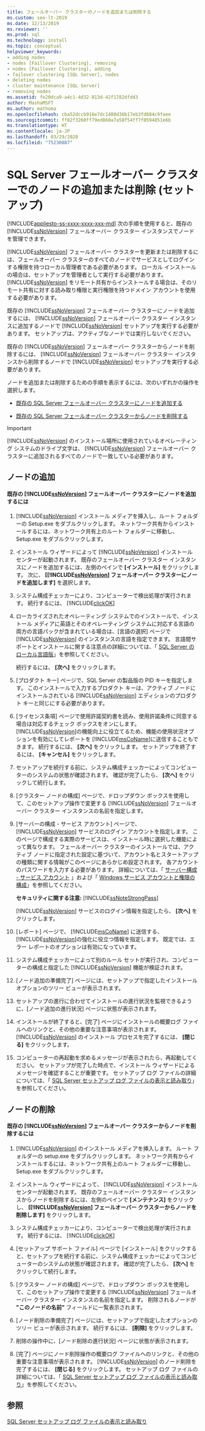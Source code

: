 ```yaml
---
title: フェールオーバー クラスターのノードを追加または削除する
ms.custom: seo-lt-2019
ms.date: 12/13/2019
ms.reviewer: ''
ms.prod: sql
ms.technology: install
ms.topic: conceptual
helpviewer_keywords:
- adding nodes
- nodes [Faillover Clustering], removing
- nodes [Faillover Clustering], adding
- failover clustering [SQL Server], nodes
- deleting nodes
- cluster maintenance [SQL Server]
- removing nodes
ms.assetid: fe20dca9-a4c1-4d32-813d-42f1782dfdd3
author: MashaMSFT
ms.author: mathoma
ms.openlocfilehash: cba52dccb916e7dc1400d36b17eb3fd884c9faee
ms.sourcegitcommit: ff82f3260ff79ed860a7a58f54ff7f0594851e6b
ms.translationtype: HT
ms.contentlocale: ja-JP
ms.lasthandoff: 03/29/2020
ms.locfileid: "75230887"
---
```

# <a name="add-or-remove-nodes-in-a-sql-server-failover-cluster-setup"></a>SQL Server フェールオーバー クラスターでのノードの追加または削除 (セットアップ)
[!INCLUDE[appliesto-ss-xxxx-xxxx-xxx-md](../../../includes/appliesto-ss-xxxx-xxxx-xxx-md.md)]
  次の手順を使用すると、既存の [!INCLUDE[ssNoVersion](../../../includes/ssnoversion-md.md)] フェールオーバー クラスター インスタンスでノードを管理できます。  
  
 [!INCLUDE[ssNoVersion](../../../includes/ssnoversion-md.md)] フェールオーバー クラスターを更新または削除するには、フェールオーバー クラスターのすべてのノードでサービスとしてログインする権限を持つローカル管理者である必要があります。 ローカル インストールの場合は、セットアップを管理者として実行する必要があります。 [!INCLUDE[ssNoVersion](../../../includes/ssnoversion-md.md)] をリモート共有からインストールする場合は、そのリモート共有に対する読み取り権限と実行権限を持つドメイン アカウントを使用する必要があります。  
  
 既存の [!INCLUDE[ssNoVersion](../../../includes/ssnoversion-md.md)] フェールオーバー クラスターにノードを追加するには、 [!INCLUDE[ssNoVersion](../../../includes/ssnoversion-md.md)] フェールオーバー クラスター インスタンスに追加するノードで [!INCLUDE[ssNoVersion](../../../includes/ssnoversion-md.md)] セットアップを実行する必要があります。 セットアップは、アクティブなノードでは実行しないでください。  
  
 既存の [!INCLUDE[ssNoVersion](../../../includes/ssnoversion-md.md)] フェールオーバー クラスターからノードを削除するには、 [!INCLUDE[ssNoVersion](../../../includes/ssnoversion-md.md)] フェールオーバー クラスター インスタンスから削除するノードで [!INCLUDE[ssNoVersion](../../../includes/ssnoversion-md.md)] セットアップを実行する必要があります。  
  
 ノードを追加または削除するための手順を表示するには、次のいずれかの操作を選択します。  
  
-   [既存の SQL Server フェールオーバー クラスターにノードを追加する](#Add)  
  
-   [既存の SQL Server フェールオーバー クラスターからノードを削除する](#Remove)  
  
> [!IMPORTANT]  
>  [!INCLUDE[ssNoVersion](../../../includes/ssnoversion-md.md)] のインストール場所に使用されているオペレーティング システムのドライブ文字は、 [!INCLUDE[ssNoVersion](../../../includes/ssnoversion-md.md)] フェールオーバー クラスターに追加されるすべてのノードで一致している必要があります。  
  
##  <a name="add-node"></a><a name="Add"></a> ノードの追加  
  
#### <a name="to-add-a-node-to-an-existing-ssnoversion-failover-cluster"></a>既存の [!INCLUDE[ssNoVersion](../../../includes/ssnoversion-md.md)] フェールオーバー クラスターにノードを追加するには  
  
1.  [!INCLUDE[ssNoVersion](../../../includes/ssnoversion-md.md)] インストール メディアを挿入し、ルート フォルダーの Setup.exe をダブルクリックします。 ネットワーク共有からインストールするには、ネットワーク共有上のルート フォルダーに移動し、Setup.exe をダブルクリックします。  
  
2.  インストール ウィザードによって [!INCLUDE[ssNoVersion](../../../includes/ssnoversion-md.md)] インストール センターが起動されます。 既存のフェールオーバー クラスター インスタンスにノードを追加するには、左側のペインで **[インストール]** をクリックします。 次に、 **[[!INCLUDE[ssNoVersion](../../../includes/ssnoversion-md.md)] フェールオーバー クラスターにノードを追加します]** を選択します。  
  
3.  システム構成チェッカーにより、コンピューターで検出処理が実行されます。 続行するには、 [!INCLUDE[clickOK](../../../includes/clickok-md.md)]  
  
4.  ローカライズされたオペレーティング システムでのインストールで、インストール メディアに英語とそのオペレーティング システムに対応する言語の両方の言語パックが含まれている場合は、[言語の選択] ページで [!INCLUDE[ssNoVersion](../../../includes/ssnoversion-md.md)] のインスタンスの言語を指定できます。 言語間サポートとインストールに関する注意点の詳細については、「 [SQL Server のローカル言語版](../../../sql-server/install/local-language-versions-in-sql-server.md)」を参照してください。  
  
     続行するには、 **[次へ]** をクリックします。  
  
5.  [プロダクト キー] ページで、SQL Server の製品版の PID キーを指定します。 このインストールで入力するプロダクト キーは、アクティブ ノードにインストールされている [!INCLUDE[ssNoVersion](../../../includes/ssnoversion-md.md)] エディションのプロダクト キーと同じにする必要があります。  
  
6.  [ライセンス条項] ページで使用許諾契約書を読み、使用許諾条件に同意する場合は対応するチェック ボックスをオンにします。 [!INCLUDE[ssNoVersion](../../../includes/ssnoversion-md.md)]の機能向上に役立てるため、機能の使用状況オプションを有効にしてレポートを [!INCLUDE[msCoName](../../../includes/msconame-md.md)]に送信することもできます。 続行するには、 **[次へ]** をクリックします。 セットアップを終了するには、 **[キャンセル]** をクリックします。  
  
7.  セットアップを続行する前に、システム構成チェッカーによってコンピューターのシステムの状態が確認されます。 確認が完了したら、 **[次へ]** をクリックして続行します。  
  
8.  [クラスター ノードの構成] ページで、ドロップダウン ボックスを使用して、このセットアップ操作で変更する [!INCLUDE[ssNoVersion](../../../includes/ssnoversion-md.md)] フェールオーバー クラスター インスタンスの名前を指定します。  
  
9. [サーバーの構成 - サービス アカウント] ページで、[!INCLUDE[ssNoVersion](../../../includes/ssnoversion-md.md)] サービスのログイン アカウントを指定します。 このページで構成する実際のサービスは、インストール時に選択した機能によって異なります。 フェールオーバー クラスターのインストールでは、アクティブ ノードに指定された設定に基づいて、アカウント名とスタートアップの種類に関する情報がこのページにあらかじめ設定されます。 各アカウントのパスワードを入力する必要があります。 詳細については、「 [サーバー構成 - サービス アカウント](https://msdn.microsoft.com/library/c283702d-ab20-4bfa-9272-f0c53c31cb9f) 」および「 [Windows サービス アカウントと権限の構成](../../../database-engine/configure-windows/configure-windows-service-accounts-and-permissions.md)」を参照してください。  
  
     **セキュリティに関する注意:** [!INCLUDE[ssNoteStrongPass](../../../includes/ssnotestrongpass-md.md)]  
  
     [!INCLUDE[ssNoVersion](../../../includes/ssnoversion-md.md)] サービスのログイン情報を指定したら、 **[次へ]** をクリックします。  
  
10. [レポート] ページで、 [!INCLUDE[msCoName](../../../includes/msconame-md.md)] に送信する、 [!INCLUDE[ssNoVersion](../../../includes/ssnoversion-md.md)]の強化に役立つ情報を指定します。 既定では、エラー レポートのオプションは有効になっています。  
  
11. システム構成チェッカーによって別のルール セットが実行され、コンピューターの構成と指定した [!INCLUDE[ssNoVersion](../../../includes/ssnoversion-md.md)] 機能が検証されます。  
  
12. [ノード追加の準備完了] ページには、セットアップで指定したインストール オプションのツリー ビューが表示されます。  
  
13. セットアップの進行に合わせてインストールの進行状況を監視できるように、[ノード追加の進行状況] ページに状態が表示されます。  
  
14. インストールが終了すると、[完了] ページにインストールの概要ログ ファイルへのリンクと、その他の重要な注意事項が表示されます。 [!INCLUDE[ssNoVersion](../../../includes/ssnoversion-md.md)] のインストール プロセスを完了するには、 **[閉じる]** をクリックします。  
  
15. コンピューターの再起動を求めるメッセージが表示されたら、再起動してください。 セットアップが完了した時点で、インストール ウィザードによるメッセージを確認することが重要です。 セットアップ ログ ファイルの詳細については、「 [SQL Server セットアップ ログ ファイルの表示と読み取り](../../../database-engine/install-windows/view-and-read-sql-server-setup-log-files.md)」を参照してください。  
  
##  <a name="remove-node"></a><a name="Remove"></a> ノードの削除  
  
#### <a name="to-remove-a-node-from-an-existing-ssnoversion-failover-cluster"></a>既存の [!INCLUDE[ssNoVersion](../../../includes/ssnoversion-md.md)] フェールオーバー クラスターからノードを削除するには  
  
1.  [!INCLUDE[ssNoVersion](../../../includes/ssnoversion-md.md)] のインストール メディアを挿入します。 ルート フォルダーの setup.exe をダブルクリックします。 ネットワーク共有からインストールするには、ネットワーク共有上のルート フォルダーに移動し、Setup.exe をダブルクリックします。  
  
2.  インストール ウィザードによって、 [!INCLUDE[ssNoVersion](../../../includes/ssnoversion-md.md)] インストール センターが起動されます。 既存のフェールオーバー クラスター インスタンスからノードを削除するには、左側のペインで **[メンテナンス]** をクリックし、 **[[!INCLUDE[ssNoVersion](../../../includes/ssnoversion-md.md)] フェールオーバー クラスターからノードを削除します]** をクリックします。  
  
3.  システム構成チェッカーにより、コンピューターで検出処理が実行されます。 続行するには、 [!INCLUDE[clickOK](../../../includes/clickok-md.md)]  
  
4.  [セットアップ サポート ファイル] ページで [インストール] をクリックすると、セットアップを続行する前に、システム構成チェッカーによってコンピューターのシステムの状態が確認されます。 確認が完了したら、 **[次へ]** をクリックして続行します。  
  
5.  [クラスター ノードの構成] ページで、ドロップダウン ボックスを使用して、このセットアップ操作で変更する [!INCLUDE[ssNoVersion](../../../includes/ssnoversion-md.md)] フェールオーバー クラスター インスタンスの名前を指定します。 削除されるノードが **"このノードの名前"** フィールドに一覧表示されます。  
  
6.  [ノード削除の準備完了] ページには、セットアップで指定したオプションのツリー ビューが表示されます。 続行するには、 **[削除]** をクリックします。  
  
7.  削除の操作中に、[ノード削除の進行状況] ページに状態が表示されます。  
  
8.  [完了] ページにノード削除操作の概要ログ ファイルへのリンクと、その他の重要な注意事項が表示されます。 [!INCLUDE[ssNoVersion](../../../includes/ssnoversion-md.md)] のノード削除を完了するには、 **[閉じる]** をクリックします。 セットアップ ログ ファイルの詳細については、「 [SQL Server セットアップ ログ ファイルの表示と読み取り](../../../database-engine/install-windows/view-and-read-sql-server-setup-log-files.md)」を参照してください。  
  
## <a name="see-also"></a>参照  
 [SQL Server セットアップ ログ ファイルの表示と読み取り](../../../database-engine/install-windows/view-and-read-sql-server-setup-log-files.md)  
  
  

